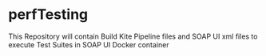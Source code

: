 # perfTesting
This Repository will contain Build Kite Pipeline files and SOAP UI xml files to execute Test Suites in SOAP UI Docker container
